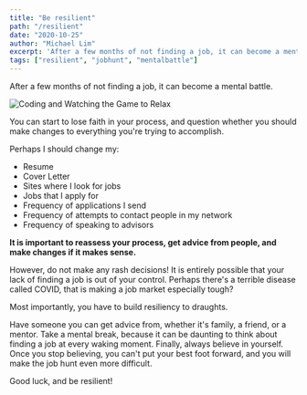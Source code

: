 ```yaml
---
title: "Be resilient"
path: "/resilient"
date: "2020-10-25"
author: "Michael Lim"
excerpt: 'After a few months of not finding a job, it can become a mental battle.'
tags: ["resilient", "jobhunt", "mentalbattle"]
---
```


After a few months of not finding a job, it can become a mental battle. 

![Coding and Watching the Game to Relax](../images/codingbasketball.jpg)

You can start to lose faith in your process, and question whether you should make changes to everything you're trying to accomplish.  

Perhaps I should change my:
- Resume
- Cover Letter
- Sites where I look for jobs
- Jobs that I apply for
- Frequency of applications I send
- Frequency of attempts to contact people in my network
- Frequency of speaking to advisors

**It is important to reassess your process, get advice from people, and make changes if it makes sense.**

However, do not make any rash decisions!  It is entirely possible that your lack of finding a job is out of your control.  Perhaps there's a terrible disease called COVID, that is making a job market especially tough?  

Most importantly, you have to build resiliency to draughts.  

Have someone you can get advice from, whether it's family, a friend, or a mentor.
Take a mental break, because it can be daunting to think about finding a job at every waking moment.
Finally, always believe in yourself.  Once you stop believing, you can't put your best foot forward, and you will make the job hunt even more difficult. 

Good luck, and be resilient!